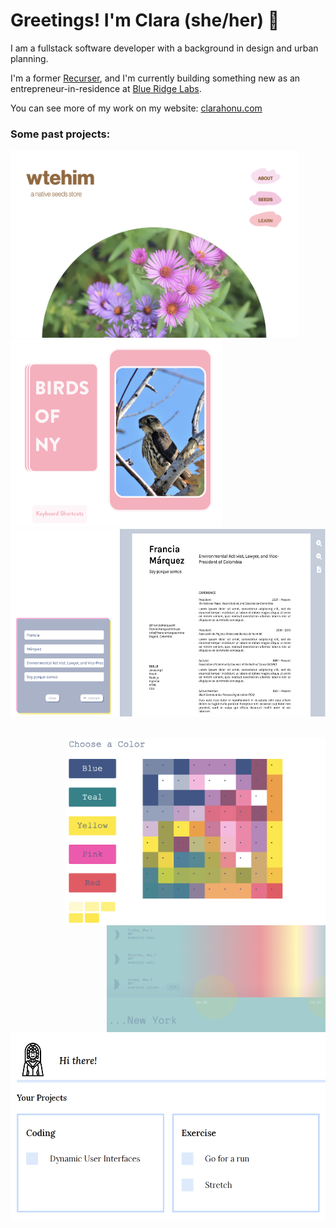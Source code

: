 # Greetings! I'm Clara (she/her) 🌱 

I am a fullstack software developer with a background in design and urban planning.

I'm a former [Recurser](https://www.recurse.com/about), and I'm currently building something new as an entrepreneur-in-residence at [Blue Ridge Labs](https://www.labs.robinhood.org/).

You can see more of my work on my website: <a href ="https://clarahonu.com">clarahonu.com</a>

### Some past projects:
<a href="https://github.com/xewar/strawberries">
<img src="https://github.com/xewar/projectThumbnails/blob/e185a244db9e981110e2600c6ce8d4462e16dcd2/wtehim.png" height="300" alt="wtehim, or wild strawberries - a native seed store"></a>
<a href="https://github.com/xewar/memoryCard">
<img src="https://github.com/xewar/projectThumbnails/blob/78a671e8a9e1d9f81eadb9d65aa2c61897d97d00/birdsOfNY2.png" height="300" alt="Birds of NY"></a>
<a href="https://github.com/xewar/cv-builder">
<img src="https://github.com/xewar/projectThumbnails/blob/7748307293ac9c726d2cdf4a89ba3f5cc829b40b/cvBuilder2.png" height="300" alt="CV Builder"></a>
  <br></br>
  
  <a href="https://github.com/xewar/etch-a-sketch/"><img align="right" src="https://github.com/xewar/projectThumbnails/blob/eac75ed24fa52f136b1d08ab36099e5fe7bbb612/etchASketch.png" height="300"></a><a href="https://github.com/xewar/weatherApp">  <img align="right" alt="Weather App" src="https://github.com/xewar/weatherApp/blob/623bbc1633a844fbcaa61767a4629da7046055f0/src/projectThumbnail.png" width="350"></a>
<br></br>

<a href="https://github.com/xewar/to-do-list/">
<img align="right" src="https://github.com/xewar/projectThumbnails/blob/56f419dd9d1148b3ac97cc690b6df82e6c90136e/todoList.png" height="300"></a>

